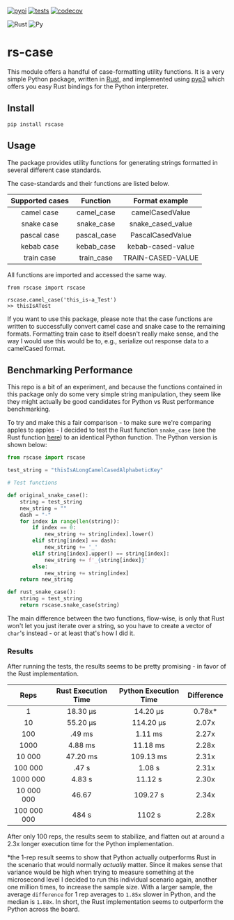 [![pypi](https://img.shields.io/pypi/v/rscase.svg)](https://pypi.org/project/rscase/)
[![tests](https://github.com/sondrelg/rs-case/workflows/tests/badge.svg)](https://github.com/sondrelg)
[![codecov](https://codecov.io/gh/sondrelg/rscase/branch/master/graph/badge.svg)](https://codecov.io/gh/sondrelg/rscase)

![Rust](https://img.shields.io/badge/Rust-v1.41.0-orange.svg)
![Py](https://img.shields.io/badge/Python-v3.8-blue.svg)

# rs-case

This module offers a handful of case-formatting utility functions. It is a very simple Python package, written in [Rust](https://www.rust-lang.org/learn), and implemented using [pyo3](https://github.com/PyO3/pyo3) which offers you easy Rust bindings for the Python interpreter.

## Install 

```shell
pip install rscase
```

## Usage

The package provides utility functions for generating strings formatted in several different case standards. 

The case-standards and their functions are listed below.

| Supported cases | Function | Format example |
| :--------------: |:-----------------:| :--------------: |
| camel case       | camel_case | camelCasedValue   |
| snake case       | snake_case | snake_cased_value |
| pascal case      | pascal_case | PascalCasedValue  |
| kebab case       | kebab_case | kebab-cased-value |
| train case       | train_case | TRAIN-CASED-VALUE |

All functions are imported and accessed the same way.
```shell script
from rscase import rscase

rscase.camel_case('this_is-a_Test')
>> thisIsATest
```

If you want to use this package, please note that the case functions are written to successfully convert camel case and snake case to the remaining formats. Formatting train case to itself doesn't really make sense, and the way I would use this would be to, e.g., serialize out response data to a camelCased format.

## Benchmarking Performance

This repo is a bit of an experiment, and because the functions contained in this package only do some very simple string manipulation, they seem like they might actually be good candidates for Python vs Rust performance benchmarking.
 
To try and make this a fair comparison - to make sure we're comparing apples to apples - I decided to test the Rust function `snake_case` (see the Rust function [here](src/lib.rs)) to an identical Python function. The Python version is shown below:

```python
from rscase import rscase

test_string = "thisIsALongCamelCasedAlphabeticKey"

# Test functions 

def original_snake_case():
    string = test_string
    new_string = ""
    dash = "-"
    for index in range(len(string)):
        if index == 0:
            new_string += string[index].lower()
        elif string[index] == dash:
            new_string += '_'
        elif string[index].upper() == string[index]:
            new_string += f'_{string[index]}'
        else:
            new_string += string[index]
    return new_string

def rust_snake_case():
    string = test_string
    return rscase.snake_case(string)
```

The main difference between the two functions, flow-wise, is only that Rust won't let you just iterate over a string, so you have to create a vector of `char`'s instead - or at least that's how I did it.

### Results

After running the tests, the results seems to be pretty promising - in favor of the Rust implementation. 

| Reps | Rust Execution Time | Python Execution Time | Difference |
| :--------------: |:-----------------:| :--------------: |:-----------------:|
| 1 | 18.30 μs | 14.20 μs | 0.78x* |
| 10 | 55.20 μs | 114.20 μs | 2.07x |
| 100 | .49 ms | 1.11 ms | 2.27x |
| 1000 | 4.88 ms | 11.18 ms | 2.28x |
| 10 000 | 47.20 ms | 109.13 ms | 2.31x |
| 100 000 | .47 s | 1.08 s | 2.31x |
| 1000 000 | 4.83 s | 11.12 s | 2.30x |
| 10 000 000 | 46.67 | 109.27 s | 2.34x |
| 100 000 000 | 484 s | 1102 s | 2.28x |

After only 100 reps, the results seem to stabilize, and flatten out at around a 2.3x longer execution time for the Python implementation.

*the 1-rep result seems to show that Python actually outperforms Rust in the scenario that would normally *actually* matter. Since it makes sense that variance would be high when trying to measure something at the microsecond level I decided to run this individual scenario again, another one million times, to increase the sample size. With a larger sample, the average `difference` for 1 rep averages to `1.85x` slower in Python, and the median is `1.88x`. In short, the Rust implementation seems to outperform the Python across the board.
